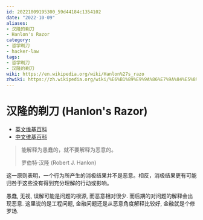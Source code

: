 ```yaml
---
id: 20221009195300_59d44184c1354102
date: "2022-10-09"
aliases:
- 汉隆的剃刀
- Hanlon's Razor
category:
- 哲学剃刀
- hacker-law
tags:
- 哲学剃刀
- 汉隆的剃刀
wiki: https://en.wikipedia.org/wiki/Hanlon%27s_razo
zhwiki: https://zh.wikipedia.org/wiki/%E6%B1%89%E9%9A%86%E7%9A%84%E5%89%83%E5%88%80
---
```


# 汉隆的剃刀 (Hanlon's Razor)

- [英文维基百科](https://en.wikipedia.org/wiki/Hanlon%27s_razor)
- [中文维基百科](https://zh.wikipedia.org/wiki/%E6%B1%89%E9%9A%86%E7%9A%84%E5%89%83%E5%88%80)

> 能解释为愚蠢的，就不要解释为恶意的。
>
> 罗伯特·汉隆 (Robert J. Hanlon)

这一原则表明，一个行为所产生的消极结果并不是恶意。相反，消极结果更有可能归咎于这些没有得到充分理解的行动或影响。

愚蠢, 无视, 误解可能是问题的根源, 而恶意相对很少. 而后期的对问题的解释会出现恶意. 这里说的是工程问题, 金融问题还是从恶意角度解释比较好, 金融就是个修罗场.